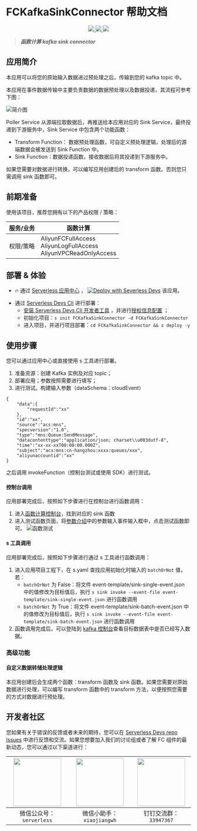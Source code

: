 # FCKafkaSinkConnector 帮助文档

<p align="center" class="flex justify-center">
    <a href="https://www.serverless-devs.com" class="ml-1">
    <img src="http://editor.devsapp.cn/icon?package=FCMysqlSinkConnector&type=packageType">
  </a>
  <a href="http://www.devsapp.cn/details.html?name=FCMysqlSinkConnector" class="ml-1">
    <img src="http://editor.devsapp.cn/icon?package=FCMysqlSinkConnector&type=packageVersion">
  </a>
  <a href="http://www.devsapp.cn/details.html?name=FCMysqlSinkConnector" class="ml-1">
    <img src="http://editor.devsapp.cn/icon?package=FCMysqlSinkConnector&type=packageDownload">
  </a>
</p>

<description>

> ***函数计算 kafka sink connector***

</description>

## 应用简介
本应用可以将您的原始输入数据进过预处理之后，传输到您的 kafka topic 中。 

本应用在事件数据传输中主要负责数据的数据预处理以及数据投递，其流程可参考下图：

![简介图](https://img.alicdn.com/imgextra/i1/O1CN01E9a3ZD230u3yoFO84_!!6000000007194-2-tps-2864-1082.png)

Poller Service 从源端拉取数据后，再推送给本应用对应的 Sink Service，最终投递到下游服务中，Sink Service 中包含两个功能函数：
- Transform Function： 数据预处理函数，可自定义预处理逻辑，处理后的源端数据会被发送到 Sink Function 中。
- Sink Function：数据投递函数，接收数据后将其投递到下游服务中。

如果您需要对数据进行转换，可以编写应用创建后的 transform 函数。否则您只需调用 sink 函数即可。

## 前期准备
使用该项目，推荐您拥有以下的产品权限 / 策略：

| 服务/业务 | 函数计算 |     
| --- |  --- |   
| 权限/策略 | AliyunFCFullAccess</br>AliyunLogFullAccess</br>AliyunVPCReadOnlyAccess |     


<codepre id="codepre">



</codepre>

<deploy>

## 部署 & 体验

<appcenter>

- :fire: 通过 [Serverless 应用中心](https://fcnext.console.aliyun.com/applications/create?template=FCKafkaSinkConnector) ，
[![Deploy with Severless Devs](https://img.alicdn.com/imgextra/i1/O1CN01w5RFbX1v45s8TIXPz_!!6000000006118-55-tps-95-28.svg)](https://fcnext.console.aliyun.com/applications/create?template=FCMysqlSinkConnector)  该应用。 

</appcenter>

- 通过 [Serverless Devs Cli](https://www.serverless-devs.com/serverless-devs/install) 进行部署：
    - [安装 Serverless Devs Cli 开发者工具](https://www.serverless-devs.com/serverless-devs/install) ，并进行[授权信息配置](https://www.serverless-devs.com/fc/config) ；
    - 初始化项目：`s init FCKafkaSinkConnector -d FCKafkaSinkConnector`   
    - 进入项目，并进行项目部署：`cd FCKafkaSinkConnector && s deploy -y`

</deploy>

<appdetail id="flushContent">


## 使用步骤
您可以通过应用中心或直接使用 s 工具进行部署。
1. 准备资源：创建 Kafka 实例及对应 topic；
2. 部署应用；参数按照需要进行填写；
3. 进行测试。构建输入参数（dataSchema：cloudEvent）
```
{
    "data":{
        "requestId":"xx"
    },
    "id":"xx",
    "source":"acs:mns",
    "specversion":"1.0",
    "type":"mns:Queue:SendMessage",
    "datacontenttype":"application/json; charset\\u003dutf-8",
    "time":"xx-xx-xxT00:00:00.000Z",
    "subject":"acs:mns:cn-hangzhou:xxxx:queues/xxx",
    "aliyunaccountid":"xx"
}
```
之后调用 invokeFunction（控制台测试或使用 SDK）进行测试。

#### 控制台调用

应用部署完成后，按照如下步骤进行在控制台进行函数调用：
1. 进入[函数计算控制台](https://fcnext.console.aliyun.com/cn-hangzhou/services)，找到对应的 sink 函数
2. 进入测试函数页面，将[参数介绍](#参数介绍)中的参数输入事件输入框中，点击测试函数即可。
![函数测试](https://img.alicdn.com/imgextra/i2/O1CN01VWhwGH1Rx70AiHRfr_!!6000000002177-2-tps-3576-1908.png)

#### s 工具调用
应用部署完成后，按照如下步骤进行通过 s 工具进行函数调用：
1. 进入应用项目工程下，在 s.yaml 查找应用初始化时输入的 `batchOrNot` 值，若：
   - `batchOrNot` 为 False：将文件 event-template/sink-single-event.json 中的值修改为目标值后，执行 `s sink invoke --event-file event-template/sink-single-event.json` 进行函数调用
   - `batchOrNot` 为 True：将文件 event-template/sink-batch-event.json 中的值修改为目标值后，执行 `s sink invoke --event-file event-template/sink-batch-event.json` 进行函数调用
2. 函数调用完成后，可以登陆到 [kafka 控制台](https://kafka.console.aliyun.com/)查看目标数据表中是否已经写入数据。


### 高级功能
#### 自定义数据转储处理逻辑
本应用创建后会生成两个函数：transform 函数及 sink 函数。如果您需要对原始数据进行处理，可以编写 transform 函数中的 transform 方法，以便按照您需要的方式对数据进行预处理。

</appdetail>

<devgroup>

## 开发者社区

您如果有关于错误的反馈或者未来的期待，您可以在 [Serverless Devs repo Issues](https://github.com/serverless-devs/serverless-devs/issues) 中进行反馈和交流。如果您想要加入我们的讨论组或者了解 FC 组件的最新动态，您可以通过以下渠道进行：

<p align="center">

| <img src="https://serverless-article-picture.oss-cn-hangzhou.aliyuncs.com/1635407298906_20211028074819117230.png" width="130px" > | <img src="https://serverless-article-picture.oss-cn-hangzhou.aliyuncs.com/1635407044136_20211028074404326599.png" width="130px" > | <img src="https://serverless-article-picture.oss-cn-hangzhou.aliyuncs.com/1635407252200_20211028074732517533.png" width="130px" > |
|--- | --- | --- |
| <center>微信公众号：`serverless`</center> | <center>微信小助手：`xiaojiangwh`</center> | <center>钉钉交流群：`33947367`</center> | 

</p>

</devgroup>

